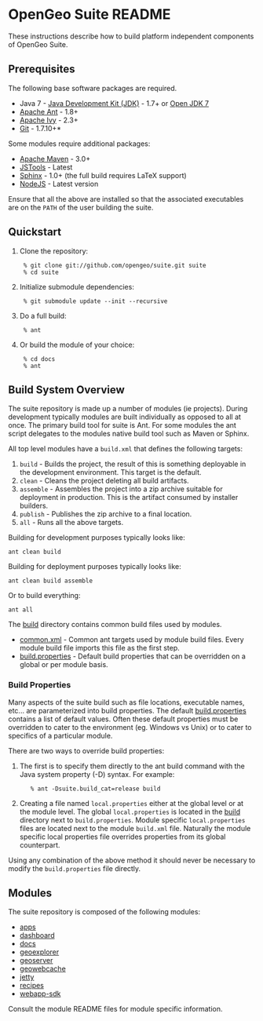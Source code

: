 OpenGeo Suite README
====================

These instructions describe how to build platform independent components of OpenGeo Suite.

## Prerequisites

The following base software packages are required.

* Java 7 - [Java Development Kit (JDK)](http://www.oracle.com/technetwork/java/javase/downloads/jre7-downloads-1880261.html) - 1.7+ or [Open JDK 7](http://openjdk.java.net/install/)
* [Apache Ant](http://ant.apache.org/bindownload.cgi) - 1.8+
* [Apache Ivy](http://ant.apache.org/ivy/download.cgi) - 2.3+
* [Git](http://git-scm.com/) - 1.7.10+*

Some modules require additional packages:

* [Apache Maven](http://maven.apache.org/download.html) - 3.0+
* [JSTools](https://github.com/whitmo/jstools) - Latest
* [Sphinx](http://sphinx.pocoo.org/) - 1.0+ (the full build requires LaTeX support)
* [NodeJS](http://nodejs.org/) - Latest version

Ensure that all the above are installed so that the associated executables are on the 
`PATH` of the user building the suite. 

## Quickstart

1. Clone the repository:

        % git clone git://github.com/opengeo/suite.git suite
        % cd suite

1. Initialize submodule dependencies:

        % git submodule update --init --recursive

1. Do a full build:

        % ant

1. Or build the module of your choice:

        % cd docs
        % ant 

## Build System Overview

The suite repository is made up a number of modules (ie projects). During development 
typically modules are built individually as opposed to all at once. The primary build 
tool for suite is Ant. For some modules the ant script delegates to the modules native build tool such as Maven or Sphinx. 

All top level modules have a `build.xml` that defines the following targets:

1. `build` - Builds the project, the result of this is something deployable in the development environment. This target is the default.
1. `clean` - Cleans the project deleting all build artifacts. 
1. `assemble` - Assembles the project into a zip archive suitable for deployment in production. This is the artifact consumed by installer builders. 
1. `publish` - Publishes the zip archive to a final location.
1. `all` - Runs all the above targets.

Building for development purposes typically looks like:

    ant clean build

Building for deployment purposes typically looks like:

    ant clean build assemble

Or to build everything:

    ant all

The [build](build) directory contains common build files used by modules.

 * [common.xml](build/common.xml) - Common ant targets used by module 
 build files. Every module build file imports this file as the first step.
 * [build.properties](build/build.properties) - Default build properties that can
 be overridden on a global or per module basis.

### Build Properties

Many aspects of the suite build such as file locations, executable names, etc... are 
parameterized into build properties. The default [build.properties](build/build.properties)
contains a list of default values. Often these default properties must be overridden to 
cater to the environment (eg. Windows vs Unix) or to cater to specifics of a particular module. 

There are two ways to override build properties: 

1. The first is to specify them directly to the ant build command with the Java system property (-D) syntax. For example:

          % ant -Dsuite.build_cat=release build

1. Creating a file named `local.properties` either at the global level or at the module level. The global `local.properties` is located in the [build](build) directory next to 
`build.properties`. Module specific `local.properties` files are located next to the module `build.xml` file. Naturally the module specific local properties file overrides properties from its global counterpart. 

Using any combination of the above method it should never be necessary to modify the `build.properties` file directly. 

## Modules

The suite repository is composed of the following modules:

* [apps](apps/README.md)
* [dashboard](dashboard/README.md)
* [docs](docs/README.md)
* [geoexplorer](geoexplorer/README.md)
* [geoserver](geoserver/README.md)
* [geowebcache](geowebcache/README.md)
* [jetty](jetty/README.md)
* [recipes](recipes/README.md)
* [webapp-sdk](sdk/README.md)

Consult the module README files for module specific information. 

